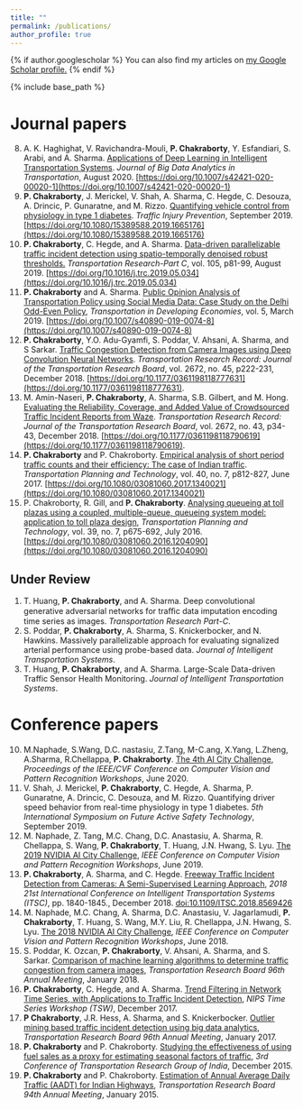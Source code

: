 ```yaml
---
title: ""
permalink: /publications/
author_profile: true
---
```


{% if author.googlescholar %}
  You can also find my articles on <u><a href="{{author.googlescholar}}">my Google Scholar profile</a>.</u>
{% endif %}

{% include base_path %}

# Journal papers
8. A. K. Haghighat, V. Ravichandra-Mouli, **P. Chakraborty**, Y. Esfandiari, S. Arabi, and A. Sharma. [Applications of Deep Learning in Intelligent Transportation Systems](https://pranamesh.github.io/files/2020-DL-review-paper-BDAT.pdf). *Journal of Big Data Analytics in Transportation*, August 2020. [https://doi.org/10.1007/s42421-020-00020-1](https://doi.org/10.1007/s42421-020-00020-1)
7. **P. Chakraborty**, J. Merickel, V. Shah, A. Sharma, C. Hegde, C. Desouza, A. Drincic, P. Gunaratne, and M. Rizzo. [Quantifying vehicle control from physiology in type 1 diabetes](https://pranamesh.github.io/files/2019-TIP-Diabetes.pdf). *Traffic Injury Prevention*, September 2019. [https://doi.org/10.1080/15389588.2019.1665176](https://doi.org/10.1080/15389588.2019.1665176)
6. **P. Chakraborty**, C. Hegde, and A. Sharma. <a href="https://pranamesh.github.io/files/2019-TRC-Denoising-AID.pdf" target="_blank">Data-driven parallelizable traffic incident detection using spatio-temporally denoised robust thresholds.</a> *Transportation Research-Part C*, vol. 105, p81-99, August 2019. [https://doi.org/10.1016/j.trc.2019.05.034](https://doi.org/10.1016/j.trc.2019.05.034)
5. **P. Chakraborty** and A. Sharma. [Public Opinion Analysis of Transportation Policy using Social Media Data: Case Study on the Delhi Odd-Even Policy](https://pranamesh.github.io/files/2018-TiDE-OddEvenDelhi.pdf), *Transportation in Developing Economies*, vol. 5, March 2019. [https://doi.org/10.1007/s40890-019-0074-8](https://doi.org/10.1007/s40890-019-0074-8)
4. **P. Chakraborty**, Y.O. Adu-Gyamfi, S. Poddar, V. Ahsani, A. Sharma, and S Sarkar. [Traffic Congestion Detection from Camera Images using Deep Convolution Neural Networks](https://pranamesh.github.io/files/2018-TRR-Congestion.pdf). *Transportation Research Record:  Journal of the Transportation Research Board*, vol. 2672, no. 45, p222-231, December 2018. [https://doi.org/10.1177/0361198118777631](https://doi.org/10.1177/0361198118777631).
3. M. Amin-Naseri, **P. Chakraborty**, A. Sharma, S.B. Gilbert, and M. Hong. [Evaluating the Reliability, Coverage, and Added Value of Crowdsourced Traffic Incident Reports from Waze](https://pranamesh.github.io/files/2018-TRR-Waze.pdf). *Transportation Research Record:  Journal of the Transportation Research Board*, vol. 2672, no. 43, p34-43, December 2018. [https://doi.org/10.1177/0361198118790619](https://doi.org/10.1177/0361198118790619).
2. **P. Chakraborty** and P. Chakroborty. [Empirical analysis of short period traffic counts and their efficiency: The case of Indian traffic](https://pranamesh.github.io/files/2017-TPT-AADT.pdf). *Transportation Planning and Technology*,  vol. 40, no. 7, p812-827, June 2017. [https://doi.org/10.1080/03081060.2017.1340021](https://doi.org/10.1080/03081060.2017.1340021)
1. P. Chakroborty, R. Gill, and **P. Chakraborty**. [Analysing queueing at toll plazas using a coupled, multiple-queue, queueing system model: application to toll plaza design](https://pranamesh.github.io/files/2016-TPT-TollPlaza.pdf), *Transportation Planning and Technology*,  vol. 39, no. 7, p675-692, July 2016. [https://doi.org/10.1080/03081060.2016.1204090](https://doi.org/10.1080/03081060.2016.1204090)

## Under Review
1. T. Huang, **P. Chakraborty**, and A. Sharma. Deep convolutional generative adversarial networks for traﬃc data imputation encoding time series as images. *Transportation Research Part-C*. 
2. S. Poddar, **P. Chakraborty**, A. Sharma, S. Knickerbocker, and N. Hawkins. Massively parallelizable approach for evaluating signalized arterial performance using probe-based data. *Journal of Intelligent Transportation Systems*.  
3. T. Huang, **P. Chakraborty**, and A. Sharma. Large-Scale Data-driven Traffic Sensor Health Monitoring. *Journal of Intelligent Transportation Systems*. 


# Conference papers
10. M.Naphade, S.Wang, D.C. nastasiu, Z.Tang, M-C.ang, X.Yang, L.Zheng, A.Sharma, R.Chellappa, **P. Chakraborty**. [The 4th AI City Challenge](https://openaccess.thecvf.com/content_CVPRW_2020/papers/w35/Naphade_The_4th_AI_City_Challenge_CVPRW_2020_paper.pdf), *Proceedings of the IEEE/CVF Conference on Computer Vision and Pattern Recognition Workshops*, June 2020.
9. V. Shah, J. Merickel, **P. Chakraborty**, C. Hegde, A. Sharma, P. Gunaratne, A. Drincic, C. Desouza, and M. Rizzo. Quantifying driver speed behavior from real-time physiology in type 1 diabetes. *5th International Symposium on Future Active Safety Technology*, September 2019.
8. M. Naphade, Z. Tang, M.C. Chang, D.C. Anastasiu, A. Sharma, R. Chellappa, S. Wang, **P. Chakraborty**, T. Huang, J.N. Hwang, S. Lyu. [The 2019 NVIDIA AI City Challenge](http://openaccess.thecvf.com/content_CVPRW_2019/papers/AI%20City/Naphade_The_2019_AI_City_Challenge_CVPRW_2019_paper.pdf), *IEEE Conference on Computer Vision and Pattern Recognition Workshops*, June 2019.
7. **P. Chakraborty**, A. Sharma, and C. Hegde. [Freeway Traffic Incident Detection from Cameras: A Semi-Supervised Learning Approach](https://pranamesh.github.io/files/2018-IEEE-ITSC-draft.pdf), *2018 21st International Conference on Intelligent Transportation Systems (ITSC)*, pp. 1840-1845., December 2018. [doi:10.1109/ITSC.2018.8569426](https://ieeexplore.ieee.org/document/8569426) 
6. M. Naphade, M.C. Chang, A. Sharma, D.C. Anastasiu, V. Jagarlamudi, **P. Chakraborty**, T. Huang, S. Wang, M.Y. Liu, R. Chellappa, J.N. Hwang, S. Lyu. [The 2018 NVIDIA AI City Challenge](https://pranamesh.github.io/files/2018-CVPR-AICity-workshop.pdf), *IEEE Conference on Computer Vision and Pattern Recognition Workshops*, June 2018.
5. S. Poddar, K. Ozcan, **P. Chakraborty**, V. Ahsani, A. Sharma, and S. Sarkar. [Comparison of machine learning algorithms to determine traffic congestion from camera images](https://pranamesh.github.io/files/2018-TRB-Congestion-Shallow.pdf), *Transportation Research Board 96th Annual Meeting*, January 2018.
4. **P. Chakraborty**, C. Hegde, and A. Sharma. [Trend Filtering in Network Time Series, with Applications to Traffic Incident Detection](https://pranamesh.github.io/files/2017-NIPS-TSW.pdf), *NIPS Time Series Workshop (TSW)*, December 2017.
3. **P Chakraborty**, J.R. Hess, A. Sharma, and S. Knickerbocker. [Outlier mining based traffic incident detection using big data analytics](https://pranamesh.github.io/files/2017-TRB-Outlier-Mining.pdf), *Transportation Research Board 96th Annual Meeting*, January 2017.
2. **P. Chakraborty** and P. Chakroborty. [Studying the effectiveness of using fuel sales as a proxy for estimating seasonal factors of traffic](https://pranamesh.github.io/files/2015-CTRG-Fuel.pdf), *3rd Conference of Transportation Research Group of India*, December 2015.
1. **P. Chakraborty** and P. Chakroborty. [Estimation of Annual Average Daily Traffic (AADT) for Indian Highways](https://pranamesh.github.io/files/2015-TRB-SPTC.pdf), *Transportation Research Board 94th Annual Meeting*, January 2015.
